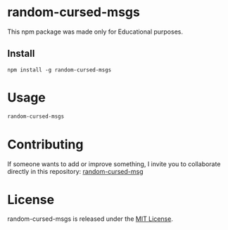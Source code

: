 
# random-cursed-msgs

This npm package was made only for Educational purposes. 

## Install

```npm
npm install -g random-cursed-msgs
```

# Usage

```bash
random-cursed-msgs
```

# Contributing
If someone wants to add or improve something, I invite you to collaborate directly in this repository: [random-cursed-msg](https://github.com/darkseid7/random-cursed-msg)

# License
random-cursed-msgs is released under the [MIT License](https://opensource.org/licenses/MIT).
